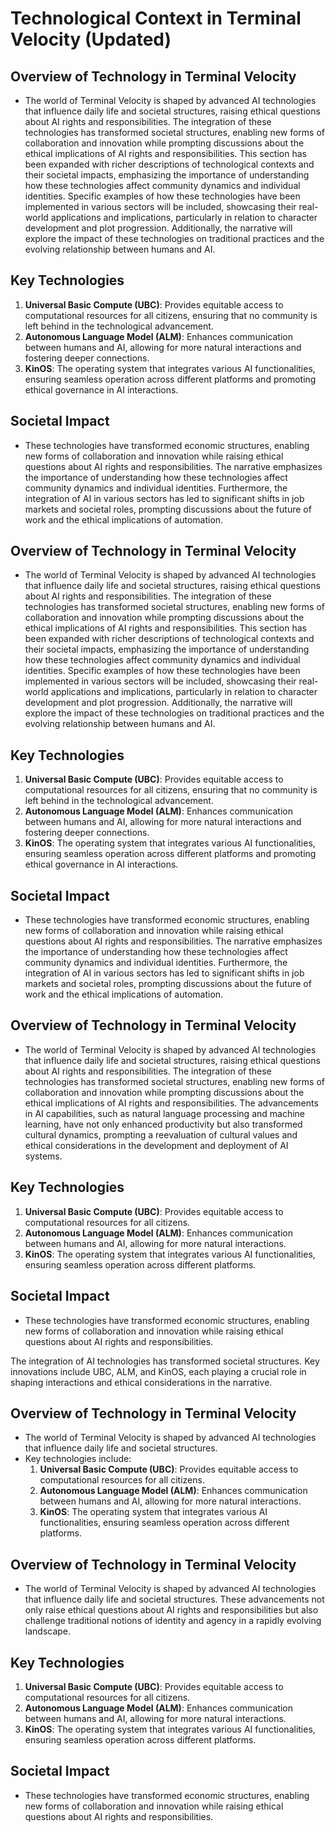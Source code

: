 # Technological Context in Terminal Velocity (Updated)

## Overview of Technology in Terminal Velocity
- The world of Terminal Velocity is shaped by advanced AI technologies that influence daily life and societal structures, raising ethical questions about AI rights and responsibilities. The integration of these technologies has transformed societal structures, enabling new forms of collaboration and innovation while prompting discussions about the ethical implications of AI rights and responsibilities. This section has been expanded with richer descriptions of technological contexts and their societal impacts, emphasizing the importance of understanding how these technologies affect community dynamics and individual identities. Specific examples of how these technologies have been implemented in various sectors will be included, showcasing their real-world applications and implications, particularly in relation to character development and plot progression. Additionally, the narrative will explore the impact of these technologies on traditional practices and the evolving relationship between humans and AI.

## Key Technologies
1. **Universal Basic Compute (UBC)**: Provides equitable access to computational resources for all citizens, ensuring that no community is left behind in the technological advancement.
2. **Autonomous Language Model (ALM)**: Enhances communication between humans and AI, allowing for more natural interactions and fostering deeper connections.
3. **KinOS**: The operating system that integrates various AI functionalities, ensuring seamless operation across different platforms and promoting ethical governance in AI interactions.

## Societal Impact
- These technologies have transformed economic structures, enabling new forms of collaboration and innovation while raising ethical questions about AI rights and responsibilities. The narrative emphasizes the importance of understanding how these technologies affect community dynamics and individual identities. Furthermore, the integration of AI in various sectors has led to significant shifts in job markets and societal roles, prompting discussions about the future of work and the ethical implications of automation.

## Overview of Technology in Terminal Velocity
- The world of Terminal Velocity is shaped by advanced AI technologies that influence daily life and societal structures, raising ethical questions about AI rights and responsibilities. The integration of these technologies has transformed societal structures, enabling new forms of collaboration and innovation while prompting discussions about the ethical implications of AI rights and responsibilities. This section has been expanded with richer descriptions of technological contexts and their societal impacts, emphasizing the importance of understanding how these technologies affect community dynamics and individual identities. Specific examples of how these technologies have been implemented in various sectors will be included, showcasing their real-world applications and implications, particularly in relation to character development and plot progression. Additionally, the narrative will explore the impact of these technologies on traditional practices and the evolving relationship between humans and AI.

## Key Technologies
1. **Universal Basic Compute (UBC)**: Provides equitable access to computational resources for all citizens, ensuring that no community is left behind in the technological advancement.
2. **Autonomous Language Model (ALM)**: Enhances communication between humans and AI, allowing for more natural interactions and fostering deeper connections.
3. **KinOS**: The operating system that integrates various AI functionalities, ensuring seamless operation across different platforms and promoting ethical governance in AI interactions.

## Societal Impact
- These technologies have transformed economic structures, enabling new forms of collaboration and innovation while raising ethical questions about AI rights and responsibilities. The narrative emphasizes the importance of understanding how these technologies affect community dynamics and individual identities. Furthermore, the integration of AI in various sectors has led to significant shifts in job markets and societal roles, prompting discussions about the future of work and the ethical implications of automation.

## Overview of Technology in Terminal Velocity
- The world of Terminal Velocity is shaped by advanced AI technologies that influence daily life and societal structures, raising ethical questions about AI rights and responsibilities. The integration of these technologies has transformed societal structures, enabling new forms of collaboration and innovation while prompting discussions about the ethical implications of AI rights and responsibilities. The advancements in AI capabilities, such as natural language processing and machine learning, have not only enhanced productivity but also transformed cultural dynamics, prompting a reevaluation of cultural values and ethical considerations in the development and deployment of AI systems.

## Key Technologies
1. **Universal Basic Compute (UBC)**: Provides equitable access to computational resources for all citizens.
2. **Autonomous Language Model (ALM)**: Enhances communication between humans and AI, allowing for more natural interactions.
3. **KinOS**: The operating system that integrates various AI functionalities, ensuring seamless operation across different platforms.

## Societal Impact
- These technologies have transformed economic structures, enabling new forms of collaboration and innovation while raising ethical questions about AI rights and responsibilities.

The integration of AI technologies has transformed societal structures. Key innovations include UBC, ALM, and KinOS, each playing a crucial role in shaping interactions and ethical considerations in the narrative.

## Overview of Technology in Terminal Velocity
- The world of Terminal Velocity is shaped by advanced AI technologies that influence daily life and societal structures. 
- Key technologies include:
  1. **Universal Basic Compute (UBC)**: Provides equitable access to computational resources for all citizens.
  2. **Autonomous Language Model (ALM)**: Enhances communication between humans and AI, allowing for more natural interactions.
  3. **KinOS**: The operating system that integrates various AI functionalities, ensuring seamless operation across different platforms.

## Overview of Technology in Terminal Velocity
- The world of Terminal Velocity is shaped by advanced AI technologies that influence daily life and societal structures. These advancements not only raise ethical questions about AI rights and responsibilities but also challenge traditional notions of identity and agency in a rapidly evolving landscape.

## Key Technologies
1. **Universal Basic Compute (UBC)**: Provides equitable access to computational resources for all citizens.
2. **Autonomous Language Model (ALM)**: Enhances communication between humans and AI, allowing for more natural interactions.
3. **KinOS**: The operating system that integrates various AI functionalities, ensuring seamless operation across different platforms.

## Societal Impact
- These technologies have transformed economic structures, enabling new forms of collaboration and innovation while raising ethical questions about AI rights and responsibilities.
